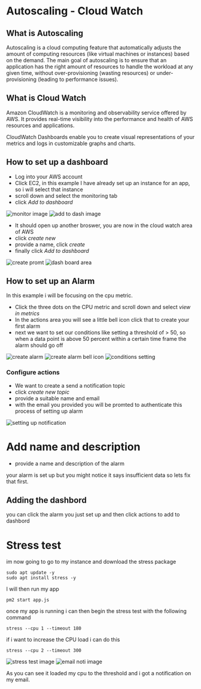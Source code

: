 # Autoscaling - Cloud Watch

## What is Autoscaling 

Autoscaling is a cloud computing feature that automatically adjusts the amount of computing resources (like virtual machines or instances) based on the demand. The main goal of autoscaling is to ensure that an application has the right amount of resources to handle the workload at any given time, without over-provisioning (wasting resources) or under-provisioning (leading to performance issues).

## What is Cloud Watch

Amazon CloudWatch is a monitoring and observability service offered by AWS. It provides real-time visibility into the performance and health of AWS resources and applications. 

CloudWatch Dashboards enable you to create visual representations of your metrics and logs in customizable graphs and charts.

## How to set up a dashboard 

- Log into your AWS account 
- Click EC2, in this example I have already set up an instance for an app, so i will select that instance 
- scroll down and select the monitoring tab 
- click _Add to dashboard_

![monitor image](/Images/autoscalepic.JPG)
![add to dash image](/Images/autoscale2.JPG)

- It should open up another broswer, you are now in the cloud watch area of AWS 
- click _create new_  
- provide a name, click _create_
- finally click _Add to dashboard_

![create promt](/Images/autoscale3.JPG)
![dash board area](/Images/autoscale4.JPG)

## How to set up an Alarm 

In this example i will be focusing on the cpu metric. 

- Click the three dots on the CPU metric and scroll down and select _view in metrics_ 
- In the actions area you will see a little bell icon click that to create your first alarm 
- next we want to set our conditions like setting a threshold of > 50, so when a data point is above 50 percent within a certain time frame the alarm should go off  

![create alarm](/Images/autoscale5.JPG)
![create alarm bell icon](/Images/autoscale6.JPG)
![conditions setting](/Images/autoscale7.JPG)

### Configure actions 

- We want to create a send a notification topic 
- click _create new topic_
- provide a suitable name and email
- with the email you provided you will be promted to authenticate this process of setting up alarm  

![setting up notification](/Images/autoscale8.JPG)

# Add name and description 

- provide a name and description of the alarm 

your alarm is set up but you might notice it says insufficient data so lets fix that first. 

## Adding the dashbord 

you can click the alarm you just set up and then click actions to add to dashbord 

# Stress test 

im now going to go to my instance and download the stress package 

```GitBash
sudo apt update -y
sudo apt install stress -y 
```

I will then run my app 

```GitBash
pm2 start app.js
```
once my app is running i can then begin the stress test with the following command 

```GitBash
stress --cpu 1 --timeout 180 
```

if i want to increase the CPU load i can do this 

```GitBash
stress --cpu 2 --timeout 300
```

![stress test image](/Images/autoscale10.JPG)
![email noti image](/Images/autoscale11.JPG)

As you can see it loaded my cpu to the threshold and i got a notification on my email. 